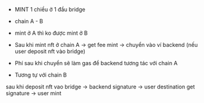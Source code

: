 - MINT 1 chiều ở 1 đầu bridge
- chain A - B
- mint ở A thì ko được mint ở B

- Sau khi mint nft ở chain A -> get fee mint -> chuyển vào ví backend 
(nếu user deposit nft vào bridge)
- Phí sau khi chuyển sẽ làm gas để backend tương tác với chain A
- Tương tự với chain B



sau khi deposit nft vao bridge -> backend signature ->  user destination get signature -> user mint

